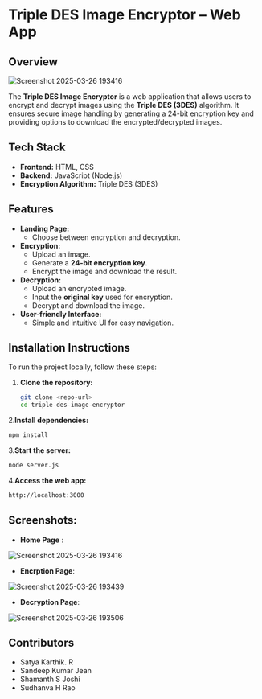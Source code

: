 #  **Triple DES Image Encryptor – Web App**

##  **Overview**

![Screenshot 2025-03-26 193416](https://github.com/user-attachments/assets/7ac2b32e-0288-48c7-817b-5349ffebede2)

The **Triple DES Image Encryptor** is a web application that allows users to encrypt and decrypt images using the **Triple DES (3DES)** algorithm. It ensures secure image handling by generating a 24-bit encryption key and providing options to download the encrypted/decrypted images.

##  **Tech Stack**
- **Frontend:** HTML, CSS  
- **Backend:** JavaScript (Node.js)  
- **Encryption Algorithm:** Triple DES (3DES)

##  **Features**
- **Landing Page:**  
  - Choose between encryption and decryption.  
- **Encryption:**  
  - Upload an image.  
  - Generate a **24-bit encryption key**.  
  - Encrypt the image and download the result.  
- **Decryption:**  
  - Upload an encrypted image.  
  - Input the **original key** used for encryption.  
  - Decrypt and download the image.  
- **User-friendly Interface:**  
  - Simple and intuitive UI for easy navigation.  

##  **Installation Instructions**
To run the project locally, follow these steps:

1. **Clone the repository:**
   ```bash
   git clone <repo-url>
   cd triple-des-image-encryptor
2.**Install dependencies:**
```bash
npm install
```

3.**Start the server:**
```bash
node server.js
```

4.**Access the web app:**
```bash
http://localhost:3000
```

## Screenshots: 
- **Home Page** :

![Screenshot 2025-03-26 193416](https://github.com/user-attachments/assets/04e038c0-765b-4e75-8a95-4d69cb6feb81)

- **Encrption Page**:

![Screenshot 2025-03-26 193439](https://github.com/user-attachments/assets/66703c25-366c-4d46-851b-e5e7d8d3b5a8)

- **Decryption Page**:

![Screenshot 2025-03-26 193506](https://github.com/user-attachments/assets/11ceb796-6c08-42e9-92ac-1a685288d611)


## Contributors
- Satya Karthik. R
- Sandeep Kumar Jean
- Shamanth S Joshi
- Sudhanva H Rao

